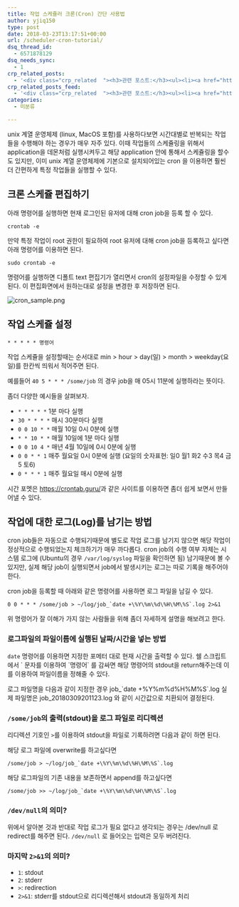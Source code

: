 ```yaml
---
title: 작업 스케쥴러 크론(Cron) 간단 사용법
author: yjiq150
type: post
date: 2018-03-23T13:17:51+00:00
url: /scheduler-cron-tutorial/
dsq_thread_id:
  - 6571878129
dsq_needs_sync:
  - 1
crp_related_posts:
  - '<div class="crp_related  "><h3>관련 포스트:</h3><ul><li><a href="https://www.letmecompile.com/mac-app-recommendation-for-developer/"     class="post-836"><span class="crp_title">개발자를 위한 필수 맥 앱(Mac App) 10선</span></a></li><li><a href="https://www.letmecompile.com/shotcut-linux-server-video-generation/"     class="post-753"><span class="crp_title">Shotcut을 이용하여 리눅스 서버에서 템플릿 기반의 동영상 만들기</span></a></li><li><a href="https://www.letmecompile.com/verify-domain-setting-changes/"     class="post-701"><span class="crp_title">도메인 설정 변경 확인 명령어</span></a></li><li><a href="https://www.letmecompile.com/redis-cluster-sentinel-overview/"     class="post-770"><span class="crp_title">레디스 클러스터, 센티넬 구성 및 동작 방식</span></a></li><li><a href="https://www.letmecompile.com/ubuntu-jvm-segmetation-fault-kernel-update/"     class="post-732"><span class="crp_title">우분투 JVM Segmetation Fault 버그 해결 및 커널 업데이트 방법</span></a></li></ul><div class="crp_clear"></div></div>'
crp_related_posts_feed:
  - '<div class="crp_related  "><h3>관련 포스트:</h3><ul><li><a href="https://www.letmecompile.com/mac-app-recommendation-for-developer/"     class="post-836"><span class="crp_title">개발자를 위한 필수 맥 앱(Mac App) 10선</span></a></li><li><a href="https://www.letmecompile.com/shotcut-linux-server-video-generation/"     class="post-753"><span class="crp_title">Shotcut을 이용하여 리눅스 서버에서 템플릿 기반의 동영상 만들기</span></a></li><li><a href="https://www.letmecompile.com/verify-domain-setting-changes/"     class="post-701"><span class="crp_title">도메인 설정 변경 확인 명령어</span></a></li><li><a href="https://www.letmecompile.com/redis-cluster-sentinel-overview/"     class="post-770"><span class="crp_title">레디스 클러스터, 센티넬 구성 및 동작 방식</span></a></li><li><a href="https://www.letmecompile.com/ubuntu-jvm-segmetation-fault-kernel-update/"     class="post-732"><span class="crp_title">우분투 JVM Segmetation Fault 버그 해결 및 커널 업데이트 방법</span></a></li></ul><div class="crp_clear"></div></div>'
categories:
  - 미분류

---
```

unix 계열 운영체제 (linux, MacOS 포함)를 사용하다보면 시간대별로 반복되는 작업들을 수행해야 하는 경우가 매우 자주 있다. 이때 작업들의 스케쥴링을 위해서 application을 데몬처럼 실행시켜두고 해당 application 안에 통해서 스케쥴링을 할수도 있지만, 이미 unix 계열 운영체제에 기본으로 설치되어있는 cron 을 이용하면 훨씬 더 간편하게 특정 작업들을 실행할 수 있다.

## 크론 스케쥴 편집하기

아래 명령어를 실행하면 현재 로그인된 유저에 대해 cron job을 등록 할 수 있다.

    crontab -e 
    

만약 특정 작업이 root 권한이 필요하여 root 유저에 대해 cron job을 등록하고 싶다면 아래 명령어를 이용하면 된다.

    sudo crontab -e
    

명령어를 실행하면 디폴트 text 편집기가 열리면서 cron의 설정파일을 수정할 수 있게된다. 이 편집화면에서 원하는대로 설정을 변경한 후 저장하면 된다.

![cron_sample.png][1] 

## 작업 스케쥴 설정

    * * * * * 명령어
    

작업 스케쥴을 설정할때는 순서대로 min > hour > day(일) > month > weekday(요일)를 한칸씩 띄워서 적어주면 된다.

예를들어 `40 5 * * * /some/job` 의 경우 job을 매 05시 11분에 실행하라는 뜻이다.

좀더 다양한 예시들을 살펴보자.

  * `* * * * *` 1분 마다 실행
  * `30 * * * *` 매시 30분마다 실행
  * `0 0 10 * *` 매월 10일 0시 0분에 실행
  * `* * 10 * *` 매월 10일에 1분 마다 실행
  * `0 0 10 4 *` 매년 4월 10일에 0시 0분에 실행
  * `0 0 * * 1` 매주 월요일 0시 0분에 실행 (요일의 숫자표현: 일0 월1 화2 수3 목4 금5 토6)
  * `0 * * * 1` 매주 월요일 매시 0분에 실행

시간 포멧은 <https://crontab.guru/>과 같은 사이트를 이용하면 좀더 쉽게 보면서 만들어낼 수 있다.

## 작업에 대한 로그(Log)를 남기는 방법

cron job들은 자동으로 수행되기때문에 별도로 작업 로그를 남기지 않으면 해당 작업이 정상적으로 수행되었는지 체크하기가 매우 까다롭다. cron job의 수행 여부 자체는 시스템 로그에 (Ubuntu의 경우 `/var/log/syslog` 파일을 확인하면 됨) 남기때문에 볼 수 있지만, 실제 해당 job이 실행되면서 job에서 발생시키는 로그는 따로 기록을 해주어야한다.

cron job을 등록할 때 아래와 같은 명령어를 사용하면 로그 파일을 남길 수 있다.

    0 0 * * * /some/job > ~/log/job_`date +\%Y\%m\%d\%H\%M\%S`.log 2>&1
    

위 명령어가 잘 이해가 가지 않는 사람들을 위해 좀더 자세하게 설명을 해보려고 한다.

### 로그파일의 파일이름에 실행된 날짜/시간을 넣는 방법

`date` 명령어를 이용하면 지정한 포메터 대로 현재 시간을 출력할 수 있다. 쉘 스크립트에서 &#96; 문자를 이용하여 &#96;명령어&#96; 를 감싸면 해당 명령어의 stdout을 return해주는데 이를 이용하여 파일이름을 정해줄 수 있다.

로그 파일명을 다음과 같이 지정한 경우 job\_&#96;date +\%Y\%m\%d\%H\%M\%S&#96;.log 실제 파일명은 job\_20180309201123.log 와 같이 시간값으로 치환되어 결정된다.

### `/some/job`의 출력(stdout)을 로그 파일로 리디렉션

리디렉션 기호인 `>`를 이용하여 stdout을 파일로 기록하려면 다음과 같이 하면 된다.

해당 로그 파일에 overwrite를 하고싶다면

    /some/job > ~/log/job_`date +\%Y\%m\%d\%H\%M\%S`.log  
    

해당 로그파일의 기존 내용을 보존하면서 append를 하고싶다면

    /some/job >> ~/log/job_`date +\%Y\%m\%d\%H\%M\%S`.log  
    

### `/dev/null`의 의미?

위에서 알아본 것과 반대로 작업 로그가 필요 없다고 생각되는 경우는 /dev/null 로 redirect를 해주면 된다. `/dev/null` 로 들어오는 입력은 모두 버려진다.

### 마지막 `2>&1`의 의미?

  * `1`: stdout
  * `2`: stderr
  * `>`: redirection
  * `2>&1`: stderr를 stdout으로 리디렉션해서 stdout과 동일하게 처리

 [1]: /uploads/2018/03/cron_sample.png